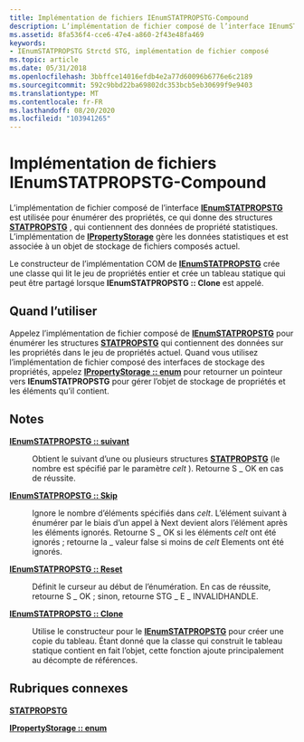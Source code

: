 ```yaml
---
title: Implémentation de fichiers IEnumSTATPROPSTG-Compound
description: L’implémentation de fichier composé de l’interface IEnumSTATPROPSTG est utilisée pour énumérer des propriétés, ce qui donne des structures STATPROPSTG, qui contiennent des données de propriété statistiques.
ms.assetid: 8fa536f4-cce6-47e4-a860-2f43e48fa469
keywords:
- IEnumSTATPROPSTG Strctd STG, implémentation de fichier composé
ms.topic: article
ms.date: 05/31/2018
ms.openlocfilehash: 3bbffce14016efdb4e2a77d60096b6776e6c2189
ms.sourcegitcommit: 592c9bbd22ba69802dc353bcb5eb30699f9e9403
ms.translationtype: MT
ms.contentlocale: fr-FR
ms.lasthandoff: 08/20/2020
ms.locfileid: "103941265"
---
```

# <a name="ienumstatpropstg-compound-file-implementation"></a>Implémentation de fichiers IEnumSTATPROPSTG-Compound

L’implémentation de fichier composé de l’interface [**IEnumSTATPROPSTG**](/windows/win32/api/propidlbase/nn-propidlbase-ienumstatpropstg) est utilisée pour énumérer des propriétés, ce qui donne des structures [**STATPROPSTG**](/windows/win32/api/propidlbase/nn-propidlbase-ienumstatpropstg) , qui contiennent des données de propriété statistiques. L’implémentation de [**IPropertyStorage**](/windows/desktop/api/Propidl/nn-propidl-ipropertystorage) gère les données statistiques et est associée à un objet de stockage de fichiers composés actuel.

Le constructeur de l’implémentation COM de [**IEnumSTATPROPSTG**](/windows/win32/api/propidlbase/nn-propidlbase-ienumstatpropstg) crée une classe qui lit le jeu de propriétés entier et crée un tableau statique qui peut être partagé lorsque **IEnumSTATPROPSTG :: Clone** est appelé.

## <a name="when-to-use"></a>Quand l’utiliser

Appelez l’implémentation de fichier composé de [**IEnumSTATPROPSTG**](/windows/win32/api/propidlbase/nn-propidlbase-ienumstatpropstg) pour énumérer les structures [**STATPROPSTG**](/windows/win32/api/propidlbase/nn-propidlbase-ienumstatpropstg) qui contiennent des données sur les propriétés dans le jeu de propriétés actuel. Quand vous utilisez l’implémentation de fichier composé des interfaces de stockage des propriétés, appelez [**IPropertyStorage :: enum**](/windows/desktop/api/Propidl/nf-propidl-ipropertystorage-enum) pour retourner un pointeur vers **IEnumSTATPROPSTG** pour gérer l’objet de stockage de propriétés et les éléments qu’il contient.

## <a name="remarks"></a>Notes

<dl> <dt>

<span id="IEnumSTATPROPSTG__Next"></span><span id="ienumstatpropstg__next"></span><span id="IENUMSTATPROPSTG__NEXT"></span>[**IEnumSTATPROPSTG :: suivant**](/windows/win32/api/propidlbase/nn-propidlbase-ienumstatpropstg)
</dt> <dd>

Obtient le suivant d’une ou plusieurs structures [**STATPROPSTG**](/windows/win32/api/propidlbase/nn-propidlbase-ienumstatpropstg) (le nombre est spécifié par le paramètre *celt* ). Retourne S \_ OK en cas de réussite.

</dd> <dt>

<span id="IEnumSTATPROPSTG__Skip"></span><span id="ienumstatpropstg__skip"></span><span id="IENUMSTATPROPSTG__SKIP"></span>[**IEnumSTATPROPSTG :: Skip**](/windows/win32/api/propidlbase/nn-propidlbase-ienumstatpropstg)
</dt> <dd>

Ignore le nombre d’éléments spécifiés dans *celt*. L’élément suivant à énumérer par le biais d’un appel à Next devient alors l’élément après les éléments ignorés. Retourne S \_ OK si les éléments *celt* ont été ignorés ; retourne la \_ valeur false si moins de *celt* Elements ont été ignorés.

</dd> <dt>

<span id="IEnumSTATPROPSTG__Reset"></span><span id="ienumstatpropstg__reset"></span><span id="IENUMSTATPROPSTG__RESET"></span>[**IEnumSTATPROPSTG :: Reset**](/windows/win32/api/propidlbase/nn-propidlbase-ienumstatpropstg)
</dt> <dd>

Définit le curseur au début de l’énumération. En cas de réussite, retourne S \_ OK ; sinon, retourne STG \_ E \_ INVALIDHANDLE.

</dd> <dt>

<span id="IEnumSTATPROPSTG__Clone"></span><span id="ienumstatpropstg__clone"></span><span id="IENUMSTATPROPSTG__CLONE"></span>[**IEnumSTATPROPSTG :: Clone**](/windows/win32/api/propidlbase/nn-propidlbase-ienumstatpropstg)
</dt> <dd>

Utilise le constructeur pour le [**IEnumSTATPROPSTG**](/windows/win32/api/propidlbase/nn-propidlbase-ienumstatpropstg) pour créer une copie du tableau. Étant donné que la classe qui construit le tableau statique contient en fait l’objet, cette fonction ajoute principalement au décompte de références.

</dd> </dl>

## <a name="related-topics"></a>Rubriques connexes

<dl> <dt>

[**STATPROPSTG**](/windows/win32/api/propidlbase/nn-propidlbase-ienumstatpropstg)
</dt> <dt>

[**IPropertyStorage :: enum**](/windows/desktop/api/Propidl/nf-propidl-ipropertystorage-enum)
</dt> </dl>

 

 
